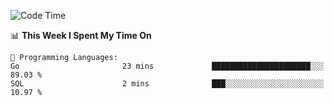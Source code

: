 <!--START_SECTION:waka-->
![Code Time](http://img.shields.io/badge/Code%20Time-975%20hrs%2041%20mins-blue)

📊 **This Week I Spent My Time On** 

```text
💬 Programming Languages: 
Go                       23 mins             ██████████████████████░░░   89.03 % 
SQL                      2 mins              ███░░░░░░░░░░░░░░░░░░░░░░   10.97 % 
```


<!--END_SECTION:waka-->